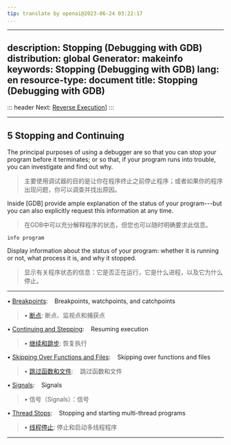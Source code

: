 ```yaml
---
tip: translate by openai@2023-06-24 03:22:17
...
```

---
description: Stopping (Debugging with GDB)
distribution: global
Generator: makeinfo
keywords: Stopping (Debugging with GDB)
lang: en
resource-type: document
title: Stopping (Debugging with GDB)
---
::: header
Next: [Reverse Execution](Reverse-Execution.html#Reverse-Execution)]
:::

---

## 5 Stopping and Continuing


The principal purposes of using a debugger are so that you can stop your program before it terminates; or so that, if your program runs into trouble, you can investigate and find out why.

> 主要使用调试器的目的是让你在程序终止之前停止程序；或者如果你的程序出现问题，你可以调查并找出原因。


Inside [GDB] provide ample explanation of the status of your program---but you can also explicitly request this information at any time.

> 在GDB中可以充分解释程序的状态，但您也可以随时明确要求此信息。

`info program`


Display information about the status of your program: whether it is running or not, what process it is, and why it stopped.

> 显示有关程序状态的信息：它是否正在运行，它是什么进程，以及它为什么停止。

---


• [Breakpoints](Breakpoints.html#Breakpoints):                                                                          Breakpoints, watchpoints, and catchpoints

> • [断点](Breakpoints.html#Breakpoints): 断点、监视点和捕获点

• [Continuing and Stepping](Continuing-and-Stepping.html#Continuing-and-Stepping):                                      Resuming execution

> • [继续和跳步](Continuing-and-Stepping.html#Continuing-and-Stepping):  恢复执行

• [Skipping Over Functions and Files](Skipping-Over-Functions-and-Files.html#Skipping-Over-Functions-and-Files):        Skipping over functions and files

> • [跳过函数和文件](Skipping-Over-Functions-and-Files.html#Skipping-Over-Functions-and-Files):        跳过函数和文件

• [Signals](Signals.html#Signals):                                                                                      Signals

> • 信号（Signals）：信号

• [Thread Stops](Thread-Stops.html#Thread-Stops):                                                                       Stopping and starting multi-thread programs

> • [线程停止](Thread-Stops.html#Thread-Stops): 停止和启动多线程程序

---
